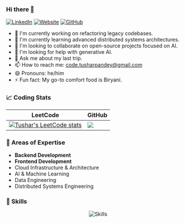 ### Hi there 👋

[![LinkedIn](https://img.shields.io/badge/LinkedIn-0077B5?style=for-the-badge&logo=linkedin&logoColor=white)](https://linkedin.com/in/pandey-tushar)
[![Website](https://img.shields.io/badge/Website-3b5998?style=for-the-badge&logo=google-chrome&logoColor=white)](https://www.tusharpandey.com)
[![GitHub](https://img.shields.io/badge/GitHub-100000?style=for-the-badge&logo=github&logoColor=white)](https://github.com/codetushar)

- 🔭 I'm currently working on refactoring legacy codebases.
- 🌱 I'm currently learning advanced distributed systems architectures.
- 👯 I'm looking to collaborate on open-source projects focused on AI.
- 🤔 I'm looking for help with generative AI.
- 💬 Ask me about my last trip.
- 📫 How to reach me: code.tusharpandey@gmail.com
- 😄 Pronouns: he/him
- ⚡ Fun fact: My go-to comfort food is Biryani.

### 📈 Coding Stats

|LeetCode|GitHub
| ------------- | ------------- |
| <a href="https://leetcode.com/tusharavi/"><img align="center" src="https://leetcard.jacoblin.cool/tusharavi?theme=dark&hide=fork" alt="Tushar's LeetCode stats" /></a> | <a href="https://github.com/codetushar"><img align="center" src="https://github-readme-streak-stats.herokuapp.com?user=codetushar&theme=dark" /></a> |

### 🚀 Areas of Expertise

- **Backend Development**
- **Frontend Development**
- Cloud Infrastructure & Architecture
- AI & Machine Learning
- Data Engineering
- Distributed Systems Engineering

### 🤹 Skills

<p align="center">
 <img src="https://skillicons.dev/icons?i=nodejs,java,python,javascript,ts,cpp,c,bash,react,angular,vuejs,d3,figma,jquery,redux,threejs,bootstrap,tailwind,jest,cypress,html,css,sass,expressjs,django,flask,nextjs,spring,graphql,postgresql,mysql,mongodb,redis,dynamodb,elasticsearch,kafka,rabbitmq,hibernate,sequelize,aws,azure,gcp,docker,kubernetes,terraform,git,github,jenkins,tensorflow,pytorch,scikitlearn,babel,firebase,linux,npm,yarn,vscode&perline=16" alt="Skills" loading="lazy" />
</p>
